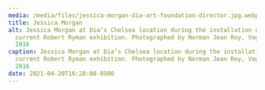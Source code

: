 ```yaml
---
media: /media/files/jessica-morgan-dia-art-foundation-director.jpg.webp
title: Jessica Morgan
alt: Jessica Morgan at Dia’s Chelsea location during the installation of its
  current Robert Ryman exhibition. Photographed by Norman Jean Roy, Vogue, March
  2016
caption: Jessica Morgan at Dia’s Chelsea location during the installation of its
  current Robert Ryman exhibition. Photographed by Norman Jean Roy, Vogue, March
  2016
date: 2021-04-20T16:28:00-0500
---
```

